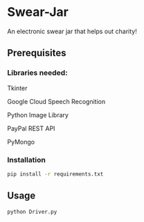 # Swear-Jar

An electronic swear jar that helps out charity!

## Prerequisites

### Libraries needed:

Tkinter

Google Cloud Speech Recognition

Python Image Library

PayPal REST API

PyMongo


### Installation

```bash
pip install -r requirements.txt
```

## Usage

```python
python Driver.py
```
